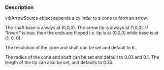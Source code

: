 ### Description

vtkArrowSource object appends a cylinder to a cone to form an arrow.

The shaft base is always at (0,0,0). The arrow tip is always at (1,0,0). If "Invert" is true, then the ends are flipped i.e. tip is at (0,0,0) while base is at (1, 0, 0). 

The resolution of the cone and shaft can be set and default to 6. 

The radius of the cone and shaft can be set and default to 0.03 and 0.1. The length of the tip can also be set, and defaults to 0.35.
